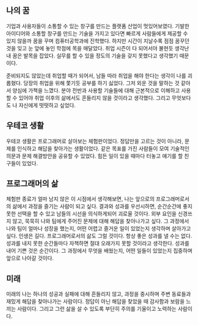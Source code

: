 ## 나의 꿈
기업과 사용자들이 소통할 수 있는 창구를 만드는 플랫폼 산업이 멋있어보였다. 기발한 아이디어와 소통할 창구를 만드는 기술을 가지고 있다면 빠르게 사람들에게 제공할 수 있지 않을까 꿈을 꾸며 컴퓨터공학과에 진학했다. 하지만 시간이 지날수록 점점 꿈꾸던 것을 잊고 눈 앞에 놓인 학점에 목을 매달았다. 취업 시즌이 다 되어서야 불현듯 생각난 내 꿈은 발목을 잡았다. 실무를 할 수 있을 정도의 기술을 갖지 못했다고 생각했기 때문이다.

준비되지도 않았는데 취업할 때가 되어서, 남들 따라 취업을 해야 한다는 생각이 나를 괴롭혔다. 당장의 취업을 위해 쫓기듯 공부를 하기 싫었다. 그저 외운 것을 말하는 것 같아서 양심에 가책을 느꼈다. 분야 전반과 사용할 기술들에 대해 근본적으로 이해하고 사용할 수 있어야 취업 이후의 삶에서도 흔들리지 않을 것이라고 생각했다. 그리고 무엇보다도 나 자신에게 떳떳하고 싶었다.


## 우테코 생활
우테코 생활은 프로그래머로 살아보는 체험판이었다. 정답만을 고르는 것이 아니라, 문제를 인식하고 해답을 찾아가는 생활이었다. 같은 목표를 가진 사람들이 모여 기술적인 의문과 문제 해결방안을 공유할 수 있었다. 힘든 일이 있을 때마다 터놓고 얘기를 할 친구들이 있었다.


## 프로그래머의 삶
체험판 종료가 얼마 남지 않은 이 시점에서 생각해보면, 나는 앞으로의 프로그래머로서의 삶에서 과정을 즐기는 사람이 되고 싶다. 결과와 성과를 우선시하면, 순간순간에 좋지 못한 선택을 할 수 있고 남들의 시선을 의식하게되어 괴로울 것이다. 외부 요인을 신경쓰지 않고, 묵묵히 나와 팀에게 주어진 문제에 대해 해답을 찾아나가고 싶다. 그 과정에서 나와 팀이 얼마나 성장을 했는지, 어떤 어렵고 즐거운 일이 있었는지 생각하며 살아가고 싶다. 인생은 길다. 프로그래머로서의 삶도 그럴 것이다. 항상 좋은 성과를 낼 수는 없다. 성과를 내지 못한 순간들마다 자책하면 절대 오래가지 못할 것이라고 생각한다. 성과를 내어 기쁜 것은 순간이다. 그 과정에서 무엇을 배웠는지, 어떤 일들이 있었는지 집중하며 앞으로 나아갈 것이다.


## 미래
미래의 나는 하나의 성공과 실패에 대해 흔들리지 않고, 과정을 중시하며 주변 동료들과 재밌게 해답을 찾아나가는 사람이다. 정답이 아닌 해답을 찾았을 때 감사함과 보람을 느끼는 사람이다. 그리고 그런 삶을 살 수 있도록 부단히 주의를 기울이고 노력하는 사람이다.
